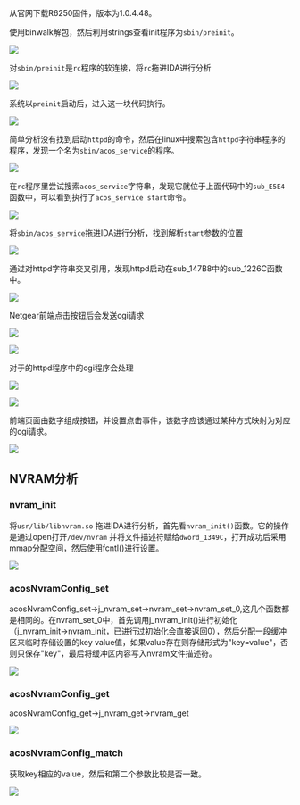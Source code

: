 从官网下载R6250固件，版本为1.0.4.48。

使用binwalk解包，然后利用strings查看init程序为`sbin/preinit`。

![](images/Pasted%20image%2020230712001824.png)

对`sbin/preinit`是`rc`程序的软连接，将`rc`拖进IDA进行分析

![](images/Pasted%20image%2020230712002042.png)

系统以`preinit`启动后，进入这一块代码执行。

![](images/Pasted%20image%2020230712005055.png)

简单分析没有找到启动`httpd`的命令，然后在linux中搜索包含`httpd`字符串程序的程序，发现一个名为`sbin/acos_service`的程序。

![](images/Pasted%20image%2020230712005233.png)

在`rc`程序里尝试搜索`acos_service`字符串，发现它就位于上面代码中的`sub_E5E4`函数中，可以看到执行了`acos_service start`命令。

![](images/Pasted%20image%2020230712005432.png)

将`sbin/acos_service`拖进IDA进行分析，找到解析`start`参数的位置

![](images/Pasted%20image%2020230712010302.png)

通过对httpd字符串交叉引用，发现httpd启动在sub_147B8中的sub_1226C函数中。

![](images/Pasted%20image%2020230712010422.png)

Netgear前端点击按钮后会发送cgi请求

![](images/Pasted%20image%2020230712114307.png)

![](images/Pasted%20image%2020230712114326.png)

对于的httpd程序中的cgi程序会处理

![](images/Pasted%20image%2020230712114403.png)

![](images/Pasted%20image%2020230712114430.png)

前端页面由数字组成按钮，并设置点击事件，该数字应该通过某种方式映射为对应的cgi请求。

![](images/Pasted%20image%2020230712114507.png)

## NVRAM分析
### nvram_init
将`usr/lib/libnvram.so` 拖进IDA进行分析，首先看`nvram_init()`函数。它的操作是通过open打开`/dev/nvram` 并将文件描述符赋给`dword_1349C`，打开成功后采用mmap分配空间，然后使用fcntl()进行设置。

![](images/Pasted%20image%2020230712220730.png)

### acosNvramConfig_set
acosNvramConfig_set->j_nvram_set->nvram_set->nvram_set_0,这几个函数都是相同的。在nvram_set_0中，首先调用j_nvram_init()进行初始化（j_nvram_init->nvram_init，已进行过初始化会直接返回0），然后分配一段缓冲区来临时存储设置的key value值，如果value存在则存储形式为"key=value"，否则只保存"key"，最后将缓冲区内容写入nvram文件描述符。

![](images/Pasted%20image%2020230712221602.png)

### acosNvramConfig_get
acosNvramConfig_get->j_nvram_get->nvram_get

![](images/Pasted%20image%2020230712222414.png)

### acosNvramConfig_match
获取key相应的value，然后和第二个参数比较是否一致。

![](images/Pasted%20image%2020230712222533.png)



